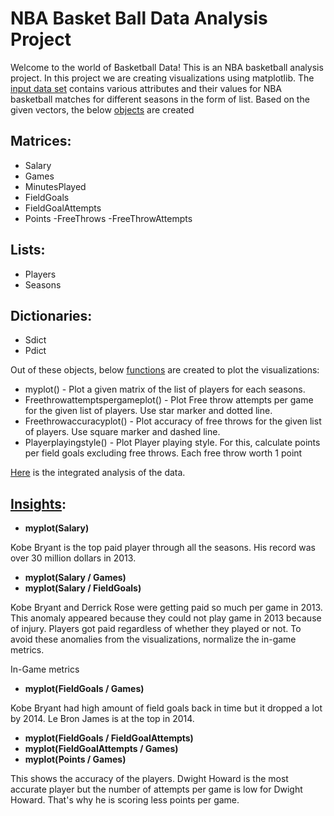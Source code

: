 # NBA Basket Ball Data Analysis Project

Welcome to the world of Basketball Data! This is an NBA basketball analysis project.
In this project we are creating visualizations using matplotlib. The [input data set](https://github.com/dettyvincent/python-projects/blob/main/DataAnalysisProject/InputDataset.ipynb) contains various attributes and their values for NBA basketball matches for different seasons in the form of list. 
Based on the given vectors, the below [objects](https://github.com/dettyvincent/python-projects/blob/main/DataAnalysisProject/ObjectsCreated.ipynb) are created
 
## Matrices:
 - Salary
 - Games
 - MinutesPlayed
 - FieldGoals
 - FieldGoalAttempts
 - Points
 -FreeThrows
 -FreeThrowAttempts
 
## Lists:
 - Players
 - Seasons

## Dictionaries:
 - Sdict
 - Pdict

Out of these objects, below [functions](https://github.com/dettyvincent/python-projects/blob/main/DataAnalysisProject/Visualizations.ipynb) are created to plot the visualizations:

- myplot() - Plot a given matrix of the list of players for each seasons.
- Freethrowattemptspergameplot() - Plot Free throw attempts per game for the given list of players. Use star marker and dotted line.
- Freethrowaccuracyplot() - Plot accuracy of free throws for the given list of players. Use square marker and dashed line.
- Playerplayingstyle() - Plot Player playing style. For this, calculate points per field goals excluding free throws. Each free throw worth 1 point

[Here](https://github.com/dettyvincent/python-projects/blob/main/DataAnalysisProject/FinalOutput.ipynb) is the integrated analysis of the data.

## [Insights](https://github.com/dettyvincent/python-projects/blob/main/DataAnalysisProject/Insights.ipynb):

- **myplot(Salary)**

Kobe Bryant is the top paid player through all the seasons. His record was over 30 million dollars in 2013.

- **myplot(Salary / Games)**
- **myplot(Salary / FieldGoals)**

Kobe Bryant and Derrick Rose were getting paid so much per game in 2013. This anomaly appeared because they could not play game in 2013 because of injury.
Players got paid regardless of whether they played or not. To avoid these anomalies from the visualizations, normalize the in-game metrics.

In-Game metrics 
- **myplot(FieldGoals / Games)**

Kobe Bryant had high amount of field goals back in time but it dropped a lot by 2014. Le Bron James is at the top in 2014.

- **myplot(FieldGoals / FieldGoalAttempts)**
- **myplot(FieldGoalAttempts / Games)**
- **myplot(Points / Games)**

This shows the accuracy of the players. Dwight Howard is the most accurate player but the number of attempts per game is low for Dwight Howard. That's why he is scoring less points per game.




